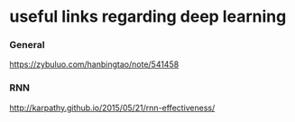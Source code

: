 # useful links regarding deep learning

### General

https://zybuluo.com/hanbingtao/note/541458

### RNN

http://karpathy.github.io/2015/05/21/rnn-effectiveness/
